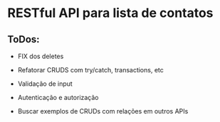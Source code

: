 # RESTful API para lista de contatos

## ToDos:

- FIX dos deletes

- Refatorar CRUDS com try/catch, transactions, etc

- Validação de input

- Autenticação e autorização

- Buscar exemplos de CRUDs com relações em outros APIs
